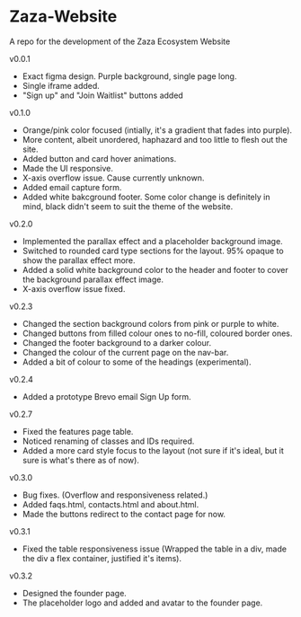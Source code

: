# Zaza-Website
A repo for the development of the Zaza Ecosystem Website

v0.0.1
-  Exact figma design. Purple background, single page long.
-  Single iframe added.
-  "Sign up" and "Join Waitlist" buttons added

v0.1.0
-  Orange/pink color focused (intially, it's a gradient that fades into purple).
-  More content, albeit unordered, haphazard and too little to flesh out the site.
-  Added button and card hover animations.
-  Made the UI responsive.
-  X-axis overflow issue. Cause currently unknown.
-  Added email capture form.
-  Added white bakcground footer. Some color change is definitely in mind, black didn't seem to suit the theme of the website.

v0.2.0
-  Implemented the parallax effect and a placeholder background image.
-  Switched to rounded card type sections for the layout. 95% opaque to show the parallax effect more.
-  Added a solid white background color to the header and footer to cover the background parallax effect image.
-  X-axis overflow issue fixed.

v0.2.3
-   Changed the section background colors from pink or purple to white.
-   Changed buttons from filled colour ones to no-fill, coloured border ones.
-   Changed the footer background to a darker colour.
-   Changed the colour of the current page on the nav-bar.
-   Added a bit of colour to some of the headings (experimental).

v0.2.4
-   Added a prototype Brevo email Sign Up form.

v0.2.7
-   Fixed the features page table.
-   Noticed renaming of classes and IDs required.
-   Added a more card style focus to the layout (not sure if it's ideal, but it sure is what's there as of now).

v0.3.0
-   Bug fixes. (Overflow and responsiveness related.)
-   Added faqs.html, contacts.html and about.html.
-   Made the buttons redirect to the contact page for now.

v0.3.1
-   Fixed the table responsiveness issue (Wrapped the table in a div, made the div a flex container, justified it's items).

v0.3.2
-   Designed the founder page.
-   The placeholder logo and added and avatar to the founder page.